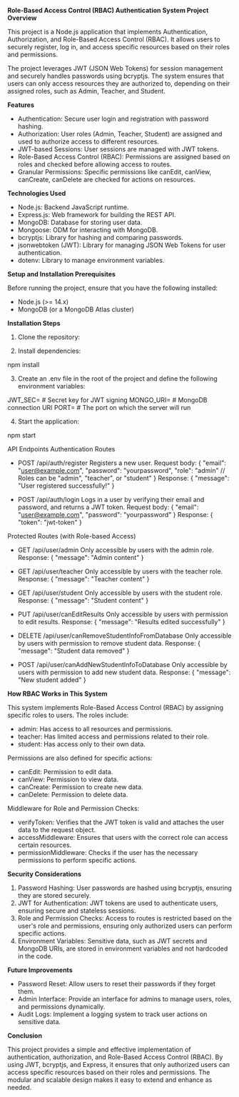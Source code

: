 **Role-Based Access Control (RBAC) Authentication System
Project Overview**

This project is a Node.js application that implements Authentication, Authorization, and Role-Based Access Control (RBAC). It allows users to securely register, log in, and access specific resources based on their roles and permissions.

The project leverages JWT (JSON Web Tokens) for session management and securely handles passwords using bcryptjs. The system ensures that users can only access resources they are authorized to, depending on their assigned roles, such as Admin, Teacher, and Student.

**Features**

- Authentication: Secure user login and registration with password hashing.
- Authorization: User roles (Admin, Teacher, Student) are assigned and used to authorize access to different resources.
- JWT-based Sessions: User sessions are managed with JWT tokens.
- Role-Based Access Control (RBAC): Permissions are assigned based on roles and checked before allowing access to routes.
- Granular Permissions: Specific permissions like canEdit, canView, canCreate, canDelete are checked for actions on resources.

**Technologies Used**

- Node.js: Backend JavaScript runtime.
- Express.js: Web framework for building the REST API.
- MongoDB: Database for storing user data.
- Mongoose: ODM for interacting with MongoDB.
- bcryptjs: Library for hashing and comparing passwords.
- jsonwebtoken (JWT): Library for managing JSON Web Tokens for user authentication.
- dotenv: Library to manage environment variables.

**Setup and Installation
Prerequisites**

Before running the project, ensure that you have the following installed:
- Node.js (>= 14.x)
- MongoDB (or a MongoDB Atlas cluster)

**Installation Steps**

1. Clone the repository:

2. Install dependencies:

npm install

3. Create an .env file in the root of the project and define the following environment variables:

JWT_SEC=<Your-JWT-Secret>        # Secret key for JWT signing
MONGO_URI=<Your-MongoDB-URI>     # MongoDB connection URI
PORT= <Your-desired-port>        # The port on which the server will run

4. Start the application:

npm start

API Endpoints
Authentication Routes

- POST /api/auth/register
  Registers a new user.
  Request body:
  {
    "email": "user@example.com",
    "password": "yourpassword",
    "role": "admin"    // Roles can be "admin", "teacher", or "student"
  }
  Response:
  {
    "message": "User registered successfully!"
  }

- POST /api/auth/login
  Logs in a user by verifying their email and password, and returns a JWT token.
  Request body:
  {
    "email": "user@example.com",
    "password": "yourpassword"
  }
  Response:
  {
    "token": "jwt-token"
  }

Protected Routes (with Role-based Access)

- GET /api/user/admin
  Only accessible by users with the admin role.
  Response:
  {
    "message": "Admin content"
  }

- GET /api/user/teacher
  Only accessible by users with the teacher role.
  Response:
  {
    "message": "Teacher content"
  }

- GET /api/user/student
  Only accessible by users with the student role.
  Response:
  {
    "message": "Student content"
  }

- PUT /api/user/canEditResults
  Only accessible by users with permission to edit results.
  Response:
  {
    "message": "Results edited successfully"
  }

- DELETE /api/user/canRemoveStudentInfoFromDatabase
  Only accessible by users with permission to remove student data.
  Response:
  {
    "message": "Student data removed"
  }

- POST /api/user/canAddNewStudentInfoToDatabase
  Only accessible by users with permission to add new student data.
  Response:
  {
    "message": "New student added"
  }

**How RBAC Works in This System**

This system implements Role-Based Access Control (RBAC) by assigning specific roles to users. The roles include:
- admin: Has access to all resources and permissions.
- teacher: Has limited access and permissions related to their role.
- student: Has access only to their own data.

Permissions are also defined for specific actions:
- canEdit: Permission to edit data.
- canView: Permission to view data.
- canCreate: Permission to create new data.
- canDelete: Permission to delete data.

Middleware for Role and Permission Checks:
- verifyToken: Verifies that the JWT token is valid and attaches the user data to the request object.
- accessMiddleware: Ensures that users with the correct role can access certain resources.
- permissionMiddleware: Checks if the user has the necessary permissions to perform specific actions.

**Security Considerations**

1. Password Hashing: User passwords are hashed using bcryptjs, ensuring they are stored securely.
2. JWT for Authentication: JWT tokens are used to authenticate users, ensuring secure and stateless sessions.
3. Role and Permission Checks: Access to routes is restricted based on the user's role and permissions, ensuring only authorized users can perform specific actions.
4. Environment Variables: Sensitive data, such as JWT secrets and MongoDB URIs, are stored in environment variables and not hardcoded in the code.

**Future Improvements**

- Password Reset: Allow users to reset their passwords if they forget them.
- Admin Interface: Provide an interface for admins to manage users, roles, and permissions dynamically.
- Audit Logs: Implement a logging system to track user actions on sensitive data.

**Conclusion**

This project provides a simple and effective implementation of authentication, authorization, and Role-Based Access Control (RBAC). By using JWT, bcryptjs, and Express, it ensures that only authorized users can access specific resources based on their roles and permissions. The modular and scalable design makes it easy to extend and enhance as needed.

